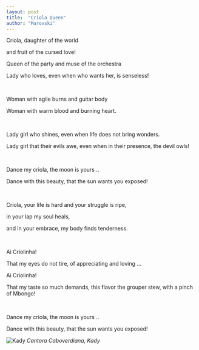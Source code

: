 ```yaml
---
layout: post
title:  "Criola Queen"
author: "Marovski"
---
```


<p>Criola, daughter of the world</p>
<p> and fruit of the cursed love! </p>
<p>Queen of the party and muse of the orchestra</p>
<p>Lady who loves, even when who wants her, is senseless!</p>
</br>

<p>Woman with agile burns and guitar body
<p>Woman with warm blood and burning heart.</p>
</br>
<p>Lady girl who shines, even when life does not bring wonders.</p>
<p>Lady girl that their evils awe, even when in their presence, the devil owls!</p>
</br>
<p>Dance my criola, the moon is yours .. </p>
<p>Dance with this beauty, that the sun wants you exposed!</p>
</br>
<p>Criola, your life is hard and your struggle is ripe, </p>
 <p> in your lap my soul heals, </p>
    <p>and in your embrace, my body finds tenderness.</p>
</br>
<p>Ai Criolinha!</p>
<p>That my eyes do not tire, of appreciating and loving ...</p>
<p>Ai Criolinha!</p>
<p>That my taste so much demands, this flavor the grouper stew, with a pinch of Mbongo!</p>

</br>
<p>Dance my criola, the moon is yours .. </p>
<p>Dance with this beauty, that the sun wants you exposed!</p>


![Kady](https://dtudo1pouco.com/wp-content/uploads/Kady-696x696.jpg )
_Cantora Caboverdiana, Kady_
